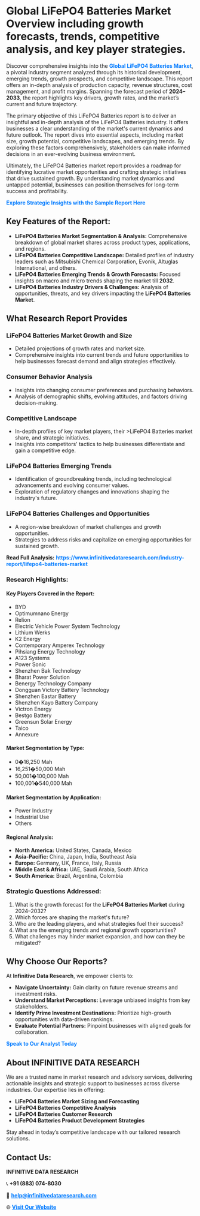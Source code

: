 <h1>Global LiFePO4 Batteries Market Overview including growth forecasts, trends, competitive analysis, and key player strategies.</h1>
<p>
Discover comprehensive insights into the 
<a href="https://www.infinitivedataresearch.com/industry-report/lifepo4-batteries-market" rel="dofollow" style="color: #007BFF; text-decoration: none;"><strong>Global LiFePO4 Batteries Market</strong></a>, a pivotal industry segment analyzed through its historical development, emerging trends, growth prospects, and competitive landscape. This report offers an in-depth analysis of production capacity, revenue structures, cost management, and profit margins. Spanning the forecast period of <strong>2024–2033</strong>, the report highlights key drivers, growth rates, and the market’s current and future trajectory.
</p>
<p>
The primary objective of this LiFePO4 Batteries report is to deliver an insightful and in-depth analysis of the LiFePO4 Batteries industry. It offers businesses a clear understanding of the market's current dynamics and future outlook. The report dives into essential aspects, including market size, growth potential, competitive landscapes, and emerging trends. By exploring these factors comprehensively, stakeholders can make informed decisions in an ever-evolving business environment.
</p>
<p>
Ultimately, the LiFePO4 Batteries market report provides a roadmap for identifying lucrative market opportunities and crafting strategic initiatives that drive sustained growth. By understanding market dynamics and untapped potential, businesses can position themselves for long-term success and profitability.
</p>
<p>
<a href="https://www.infinitivedataresearch.com/request-sample/reportId=107020" style="color: #007BFF; text-decoration: none;"><strong>Explore Strategic Insights with the Sample Report Here</strong></a>
</p>

<h2>Key Features of the Report:</h2>
<ul>
<li><strong>LiFePO4 Batteries Market Segmentation & Analysis:</strong> Comprehensive breakdown of global market shares across product types, applications, and regions.</li>
<li><strong>LiFePO4 Batteries Competitive Landscape:</strong> Detailed profiles of industry leaders such as Mitsubishi Chemical Corporation, Evonik, Altuglas International, and others.</li>
<li><strong>LiFePO4 Batteries Emerging Trends & Growth Forecasts:</strong> Focused insights on macro and micro trends shaping the market till <strong>2032</strong>.</li>
<li><strong>LiFePO4 Batteries Industry Drivers & Challenges:</strong> Analysis of opportunities, threats, and key drivers impacting the <strong>LiFePO4 Batteries Market</strong>.</li>
</ul>

<h2>What Research Report Provides</h2>
<h3>LiFePO4 Batteries Market Growth and Size</h3>
<ul>
<li>Detailed projections of growth rates and market size.</li>
<li>Comprehensive insights into current trends and future opportunities to help businesses forecast demand and align strategies effectively.</li>
</ul>

<h3>Consumer Behavior Analysis</h3>
<ul>
<li>Insights into changing consumer preferences and purchasing behaviors.</li>
<li>Analysis of demographic shifts, evolving attitudes, and factors driving decision-making.</li>
</ul>

<h3>Competitive Landscape</h3>
<ul>
<li>In-depth profiles of key market players, their >LiFePO4 Batteries market share, and strategic initiatives.</li>
<li>Insights into competitors' tactics to help businesses differentiate and gain a competitive edge.</li>
</ul>

<h3>LiFePO4 Batteries Emerging Trends</h3>
<ul>
<li>Identification of groundbreaking trends, including technological advancements and evolving consumer values.</li>
<li>Exploration of regulatory changes and innovations shaping the industry's future.</li>
</ul>

<h3>LiFePO4 Batteries Challenges and Opportunities</h3>
<ul>
<li>A region-wise breakdown of market challenges and growth opportunities.</li>
<li>Strategies to address risks and capitalize on emerging opportunities for sustained growth.</li>
</ul>
<p><strong>Read Full Analysis:</strong> <a href="https://www.infinitivedataresearch.com/industry-report/lifepo4-batteries-market" rel="dofollow" style="color: #007BFF; text-decoration: none;"><strong>https://www.infinitivedataresearch.com/industry-report/lifepo4-batteries-market</strong></a></p>
<h3>Research Highlights:</h3>
<h4>Key Players Covered in the Report:</h4>
<ul><li>BYD</li><li>Optimumnano Energy</li><li>Relion</li><li>Electric Vehicle Power System Technology</li><li>Lithium Werks</li><li>K2 Energy</li><li>Contemporary Amperex Technology</li><li>Pihsiang Energy Technology</li><li>A123 Systems</li><li>Power Sonic</li><li>Shenzhen Bak Technology</li><li>Bharat Power Solution</li><li>Benergy Technology Company</li><li>Dongguan Victory Battery Technology</li><li>Shenzhen Eastar Battery</li><li>Shenzhen Kayo Battery Company</li><li>Victron Energy</li><li>Bestgo Battery</li><li>Greensun Solar Energy</li><li>Taico</li><li>Annexure</li></ul>
<h4>Market Segmentation by Type:</h4>
<ul><li>0�16,250 Mah</li><li>16,251�50,000 Mah</li><li>50,001�100,000 Mah</li><li>100,001�540,000 Mah</li></ul>
<h4>Market Segmentation by Application:</h4>
<ul><li>Power Industry</li><li>Industrial Use</li><li>Others</li></ul>

<h4>Regional Analysis:</h4>
<ul>
<li><strong>North America:</strong> United States, Canada, Mexico</li>
<li><strong>Asia-Pacific:</strong> China, Japan, India, Southeast Asia</li>
<li><strong>Europe:</strong> Germany, UK, France, Italy, Russia</li>
<li><strong>Middle East & Africa:</strong> UAE, Saudi Arabia, South Africa</li>
<li><strong>South America:</strong> Brazil, Argentina, Colombia</li>
</ul>

<h3>Strategic Questions Addressed:</h3>
<ol>
<li>What is the growth forecast for the <strong>LiFePO4 Batteries Market</strong> during 2024–2032?</li>
<li>Which forces are shaping the market's future?</li>
<li>Who are the leading players, and what strategies fuel their success?</li>
<li>What are the emerging trends and regional growth opportunities?</li>
<li>What challenges may hinder market expansion, and how can they be mitigated?</li>
</ol>

<h2>Why Choose Our Reports?</h2>
<p>At <strong>Infinitive Data Research</strong>, we empower clients to:</p>
<ul>
<li><strong>Navigate Uncertainty:</strong> Gain clarity on future revenue streams and investment risks.</li>
<li><strong>Understand Market Perceptions:</strong> Leverage unbiased insights from key stakeholders.</li>
<li><strong>Identify Prime Investment Destinations:</strong> Prioritize high-growth opportunities with data-driven rankings.</li>
<li><strong>Evaluate Potential Partners:</strong> Pinpoint businesses with aligned goals for collaboration.</li>
</ul>
<p><a href="https://www.infinitivedataresearch.com/industry-report/lifepo4-batteries-market" rel="dofollow" style="color: #007BFF; text-decoration: none;"><strong>Speak to Our Analyst Today</strong></a></p>

<h2>About INFINITIVE DATA RESEARCH</h2>
<p>We are a trusted name in market research and advisory services, delivering actionable insights and strategic support to businesses across diverse industries. Our expertise lies in offering:</p>
<ul>
<li><strong>LiFePO4 Batteries Market Sizing and Forecasting</strong></li>
<li><strong>LiFePO4 Batteries Competitive Analysis</strong></li>
<li><strong>LiFePO4 Batteries Customer Research</strong></li>
<li><strong>LiFePO4 Batteries Product Development Strategies</strong></li>
</ul>
<p>Stay ahead in today’s competitive landscape with our tailored research solutions.</p>

<h2>Contact Us:</h2>
<p><strong>INFINITIVE DATA RESEARCH</strong></p>
<p>📞 <strong>+91 (883) 074-8030</strong></p>
<p>📧 <strong><a href="mailto:help@infinitivedataresearch.com" style="color: #007BFF;">help@infinitivedataresearch.com</a></strong></p>
<p>🌐 <strong><a href="https://www.infinitivedataresearch.com" rel="dofollow" style="color: #007BFF;">Visit Our Website</a></strong></p>